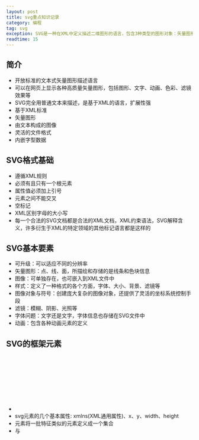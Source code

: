 ```yaml
---
layout: post
title: svg重点知识记录
category: 编程
tag: svg
exception: SVG是一种在XML中定义描述二维图形的语言，包含3种类型的图形对象：矢量图形(包括直线、曲线在内的图形边)、图像和文本...
readtime: 15
---
```


## 简介
* 开放标准的文本式矢量图形描述语言
* 可以在网页上显示各种高质量矢量图形，包括图形、文字、动画、色彩、滤镜效果等
* SVG完全用普通文本来描述，是基于XML的语言，扩展性强
* 基于XML标准
* 矢量图形
* 由文本构成的图像
* 灵活的文件格式
* 内嵌字型数据

## SVG格式基础 
* 遵循XML规则
* 必须有且只有一个根元素
* 属性值必须加上引号
* 元素之间不能交叉
* 空标记
* XML区别字母的大小写
* 每一个合法的SVG文档都是合法的XML文档，XML约束语法，SVG解释含义，许多衍生于XML的特定领域的其他标记语言都是这样的

## SVG基本要素
* 可升级：可以适应不同的分辨率
* 矢量图形：点、线、面，所描绘和存储的是线条和色块信息
* 图像：可单独存在，也可嵌入到XML文件中
* 样式：定义了一种格式的各个方面，字体、大小、背景、滤镜等
* 图像对象与符号：创建庞大复杂的图像对象，还提供了灵活的坐标系统控制手段
* 滤镜：模糊、阴影、光照等
* 字体问题：文字还是文字，字体信息也存储在SVG文件中
* 动画：包含各种动画元素的定义

## SVG的框架元素
* <svg>必不可少的元素,svg文档是以<svg>定义开始的,首先定义一个矩形可渲染区域
* svg元素的几个基本属性: xmlns(XML通用属性)、x、y、width、height
* <g>元素将一批特征类似的元素定义成一个集合
* <desc>与<title>元素相当于SVG文档中的注释,使用纯文本来描述图像的大概内容
* W3C组织推荐把需要被其他元素引用的元素置于<defs>元素中进行定义
* <use>元素通常用来引用SVG中已经定义好的可视化元素
* <symbol>元素用来定义图像的模板,有利于实现图像元素的重用
* <image>将一个完整的点阵图像文件渲染到当前用户坐标系指定矩形区域，格式可以为png,jpeg,或另一个svg
* 以上元素的公共属性: id, externalResourceRequired, xml:lang,xml:space
* <switch>元素只在需要进行跨平台,跨语种的图像交流,或在文档中插入其他非SVG格式的数据时才使用

## SVG的基本形状元素
* SVG有6种基本元素:矩形、圆形、椭圆、线段、折线、多边形等
* 从数学上讲,这些元素与<path>路径元素所描述的形状在本质上是一样的
* <rect>元素定义一个矩形,常用属性定义:x, y, width, height, rx, ry
* <circle>元素使用圆心坐标值和半径值画圆,属性:cx, cy, r
* <ellipse>元素定义一个长短轴平行于用户用户坐标系XY轴方向的椭圆，椭圆使用中心坐标和长短轴长度来描述,常用属性: cx, cy, rx ,ry
* <line>定义一条线段,常用属性:x1, y1, x2, y2
* <polyline>定义折线,也就是一批线段首尾相连而成的一组线条，一般用来绘制开放的非封闭图形

## 资料参考
* svg教程：[http://www.w3school.com.cn/svg/index.asp(http://www.w3school.com.cn/svg/index.asp)]
* 五款超实用的开源SVG工具：[http://www.csdn.net/article/2013-04-15/2814880-open-source-svg-tools(http://www.csdn.net/article/2013-04-15/2814880-open-source-svg-tools)]